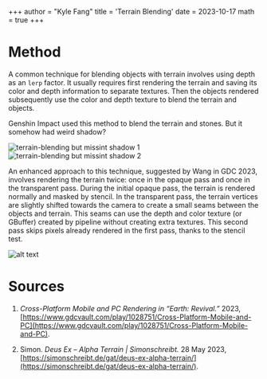 +++
author = "Kyle Fang"
title = 'Terrain Blending'
date = 2023-10-17
math = true
+++




# Method
A common technique for blending objects with terrain involves using depth as an `lerp` factor. It usually requires first rendering the terrain and saving its color and depth information to separate textures. Then the objects rendered subsequently use the color and depth texture to blend the terrain and objects.

Genshin Impact used this method to blend the terrain and stones. But it somehow had weird shadow?

![terrain-blending but missint shadow 1](/genshin-terrain-blending-problem.png)
![terrain-blending but missint shadow 2](/genshin-missing-shadow.png)

An enhanced approach to this technique, suggested by Wang in GDC 2023, involves rendering the terrain twice: once in the opaque pass and once in the transparent pass. During the initial opaque pass, the terrain is rendered normally and masked by stencil. In the transparent pass, the terrain vertices are slightly shifted towards the camera to create a small seams between the objects and terrain. This seams can use the depth and color texture (or GBuffer) created by pipeline without creating extra textures. This second pass skips pixels already rendered in the first pass, thanks to the stencil test. 

![alt text](/terrain-blending-stencil.png)

# Sources

1. _Cross-Platform Mobile and PC Rendering in “Earth: Revival.”_ 2023, [https://www.gdcvault.com/play/1028751/Cross-Platform-Mobile-and-PC](https://www.gdcvault.com/play/1028751/Cross-Platform-Mobile-and-PC).

2. Simon. _Deus Ex – Alpha Terrain | Simonschreibt._ 28 May 2023, [https://simonschreibt.de/gat/deus-ex-alpha-terrain/](https://simonschreibt.de/gat/deus-ex-alpha-terrain/).